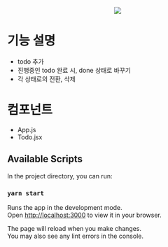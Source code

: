 

<p align="center">
  <img src="https://github.com/congjiwon/todo_list/assets/133563434/2ab089a1-ab6d-49a1-9c33-223ac32c97d2">
</p>

# 기능 설명

- todo 추가
- 진행중인 todo 완료 시, done 상태로 바꾸기
- 각 상태로의 전환, 삭제

# 컴포넌트
- App.js
- Todo.jsx


## Available Scripts

In the project directory, you can run:

### `yarn start`

Runs the app in the development mode.\
Open [http://localhost:3000](http://localhost:3000) to view it in your browser.

The page will reload when you make changes.\
You may also see any lint errors in the console.

